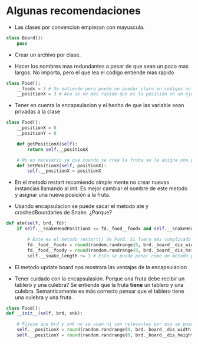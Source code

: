 # Algunas recomendaciones

- Las clases por convencion empiezan con mayuscula. 
```python
class Board():
    pass
```

- Crear un archivo por clase.

- Hacer los nombres mas redundantes a pesar de que sean un poco mas largos. No importa, pero el que lea el codigo entiende mas rapido

```python
class Food():
    __foodx = 3 # Se entiende pero puede no quedar claro en codigos un poco mas complejos.
    __positionX = 3 # Aca se ve más rapido que es la posición en un eje de coordenadas cartesianas.
```

- Tener en cuenta la encapsulacion y el hecho de que las variable sean privadas a la clase
```python
class Food():
    __positionX = 0
    __positionY = 0

    def getPositionX(self):
        return self.__positionX

    # No es necesario ya que cuando se crea la fruta se le asigna una posición pero en caso de querer cambiar la variable a fuera de la clase si se usa este metodo especial
    def setPositionX(self, positionX): 
        self.__positionX = positionX
```

- En el metodo restart recomiendo simple mente no crear nuevas instancias llamando al init. Es mejor cambiar el nombre de este metodo y asignar una nueva posición a la fruta.

- Usando encapsulacion se puede sacar el metodo ate y crashedBoundaries de Snake. ¿Porque?
```python
def ate(self, brd, fd):
    if self.__snakeHeadPositionX == fd._food__foodx and self.__snakeHeadPositionY == fd._food__foody: # Esto usando los getters de Food y Snake se puede verificar en el tablero

        # Este es el metodo restart() de Food. Si fuera más complicado estariamos repitiendo codigo
        fd._food__foodx = round(random.randrange(0, brd._board__dis_width - self.__snake_block) / 10.0) * 10.0
        fd._food__foody = round(random.randrange(0, brd._board__dis_height - self.__snake_block) / 10.0) * 10.0
        self.__snake_length += 1 # Esto se puede poner como un metodo publico de snake
```

- El metodo update board nos mostrara las ventajas de la encapsulacion 

- Tener cuidado con la encapsulasión. Porque una fruta debe recibir un tablero y una culebra? Se entiende que la fruta **tiene** un tablero y una culebra. Semanticamente es más correcto pensar que el tablero tiene una culebra y una fruta.

```python
class Food(): 
def __init__(self, brd, snk): 

    # Fijese que brd y snk no se usan ni son relevantes por eso se pueden quitar para evitar errores semanticos.
    self.__positionX = round(random.randrange(0, brd._board__dis_width - snk._snake__snake_block) / 10.0) * 10.0
    self.__positionY = round(random.randrange(0, brd._board__dis_height - snk._snake__snake_block) / 10.0) * 10.0
```